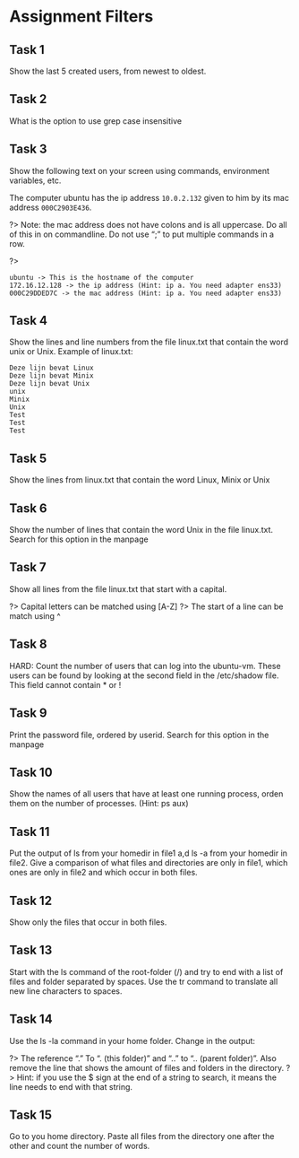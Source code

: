 # Assignment Filters

## Task 1
Show the last 5 created users, from newest to oldest.

## Task 2
What is the option to use grep case insensitive

## Task 3

Show the following text on your screen using commands, environment variables, etc. 

The computer ubuntu has the ip address `10.0.2.132` given to him by its mac address `000C2903E436`.

?> <i class="fa-solid fa-circle-info"></i> Note: the mac address does not have colons and is all uppercase. Do all of this in on commandline. Do not use “;” to put multiple commands in a row.

?> <i class="fa-solid fa-circle-info"></i>
```
ubuntu -> This is the hostname of the computer
172.16.12.128 -> the ip address (Hint: ip a. You need adapter ens33)
000C29DDED7C -> the mac address (Hint: ip a. You need adapter ens33)
```


## Task 4
Show the lines and line numbers from the file linux.txt that contain the word unix or Unix.
Example of linux.txt:

```
Deze lijn bevat Linux
Deze lijn bevat Minix
Deze lijn bevat Unix
unix
Minix
Unix
Test
Test
Test
```


## Task 5
Show the lines from linux.txt that contain the word Linux, Minix or Unix

## Task 6
Show the number of lines that contain the word Unix in the file linux.txt. Search for this option in the manpage

## Task 7
Show all lines from the file linux.txt that start with a capital. 

?> <i class="fa-solid fa-circle-info"></i> Capital letters can be matched using [A-Z]
?> <i class="fa-solid fa-circle-info"></i> The start of a line can be match using ^


## Task 8
HARD: Count the number of users that can log into the ubuntu-vm.
These users can be found by looking at the second field in the /etc/shadow file. This field cannot contain * or !

## Task 9
Print the password file, ordered by userid. Search for this option in the manpage 

## Task 10
Show the names of all users that have at least one running process, orden them on the number of processes. (Hint: ps aux) 

## Task 11
Put the output of ls from your homedir in file1 a,d ls -a from your homedir in file2. Give a comparison of what files and directories are only in file1, which ones are only in file2 and which occur in both files. 


## Task 12
Show only the files that occur in both files. 

## Task 13
Start with the ls command of the root-folder (/) and try to end with a list of files and folder separated by spaces. Use the tr command to translate all new line characters to spaces.

## Task 14
Use the ls -la command in your home folder. Change in the output: 

?> <i class="fa-solid fa-circle-info"></i> The reference “.” To “. (this folder)” and “..” to “.. (parent folder)”. Also remove the line that shows the amount of files and folders in the directory. 
?> <i class="fa-solid fa-circle-info"></i> Hint: if you use the $ sign at the end of a string to search, it means the line needs to end with that string. 

## Task 15
Go to you home directory. Paste all files from the directory one after the other and count the number of words. 

